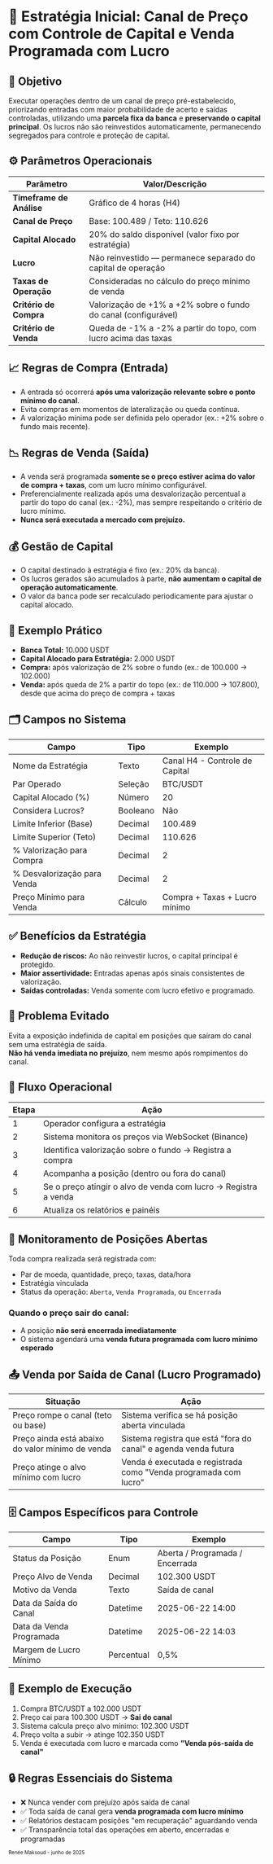 # 📌 Estratégia Inicial: Canal de Preço com Controle de Capital e Venda Programada com Lucro


## 🎯 Objetivo

Executar operações dentro de um canal de preço pré-estabelecido, priorizando entradas com maior probabilidade de acerto e saídas controladas, utilizando uma **parcela fixa da banca** e **preservando o capital principal**. Os lucros não são reinvestidos automaticamente, permanecendo segregados para controle e proteção de capital.


## ⚙️ Parâmetros Operacionais

|Parâmetro|Valor/Descrição|
|---|---|
|**Timeframe de Análise**|Gráfico de 4 horas (H4)|
|**Canal de Preço**|Base: 100.489 / Teto: 110.626|
|**Capital Alocado**|20% do saldo disponível (valor fixo por estratégia)|
|**Lucro**|Não reinvestido — permanece separado do capital de operação|
|**Taxas de Operação**|Consideradas no cálculo do preço mínimo de venda|
|**Critério de Compra**|Valorização de +1% a +2% sobre o fundo do canal (configurável)|
|**Critério de Venda**|Queda de -1% a -2% a partir do topo, com lucro acima das taxas|


## 📈 Regras de Compra (Entrada)

- A entrada só ocorrerá **após uma valorização relevante sobre o ponto mínimo do canal**.
- Evita compras em momentos de lateralização ou queda contínua.
- A valorização mínima pode ser definida pelo operador (ex.: +2% sobre o fundo mais recente).


## 📉 Regras de Venda (Saída)

- A venda será programada **somente se o preço estiver acima do valor de compra + taxas**, com um lucro mínimo configurável.
- Preferencialmente realizada após uma desvalorização percentual a partir do topo do canal (ex.: -2%), mas sempre respeitando o critério de lucro mínimo.
- **Nunca será executada a mercado com prejuízo.**


## 💰 Gestão de Capital

- O capital destinado à estratégia é fixo (ex.: 20% da banca).
- Os lucros gerados são acumulados à parte, **não aumentam o capital de operação automaticamente**.
- O valor da banca pode ser recalculado periodicamente para ajustar o capital alocado.


## 🧠 Exemplo Prático

- **Banca Total:** 10.000 USDT
- **Capital Alocado para Estratégia:** 2.000 USDT
- **Compra:** após valorização de 2% sobre o fundo (ex.: de 100.000 → 102.000)
- **Venda:** após queda de 2% a partir do topo (ex.: de 110.000 → 107.800), desde que acima do preço de compra + taxas


## 🗂️ Campos no Sistema

|Campo|Tipo|Exemplo|
|---|---|---|
|Nome da Estratégia|Texto|Canal H4 - Controle de Capital|
|Par Operado|Seleção|BTC/USDT|
|Capital Alocado (%)|Número|20|
|Considera Lucros?|Booleano|Não|
|Limite Inferior (Base)|Decimal|100.489|
|Limite Superior (Teto)|Decimal|110.626|
|% Valorização para Compra|Decimal|2|
|% Desvalorização para Venda|Decimal|2|
|Preço Mínimo para Venda|Cálculo|Compra + Taxas + Lucro mínimo|


## ✅ Benefícios da Estratégia

- **Redução de riscos:** Ao não reinvestir lucros, o capital principal é protegido.
- **Maior assertividade:** Entradas apenas após sinais consistentes de valorização.
- **Saídas controladas:** Venda somente com lucro efetivo e programado.


## 🚫 Problema Evitado

Evita a exposição indefinida de capital em posições que saíram do canal sem uma estratégia de saída.  
**Não há venda imediata no prejuízo**, nem mesmo após rompimentos do canal.


## 🔁 Fluxo Operacional

| Etapa | Ação                                                            |
| ----- | --------------------------------------------------------------- |
| 1     | Operador configura a estratégia                                 |
| 2     | Sistema monitora os preços via WebSocket (Binance)              |
| 3     | Identifica valorização sobre o fundo → Registra a compra        |
| 4     | Acompanha a posição (dentro ou fora do canal)                   |
| 5     | Se o preço atingir o alvo de venda com lucro → Registra a venda |
| 6     | Atualiza os relatórios e painéis                                |


## 🧩 Monitoramento de Posições Abertas

Toda compra realizada será registrada com:

- Par de moeda, quantidade, preço, taxas, data/hora
- Estratégia vinculada
- Status da operação: `Aberta`, `Venda Programada`, ou `Encerrada`

### Quando o preço sair do canal:

- A posição **não será encerrada imediatamente**
- O sistema agendará uma **venda futura programada com lucro mínimo esperado**


## 📤 Venda por Saída de Canal (Lucro Programado)

|Situação|Ação|
|---|---|
|Preço rompe o canal (teto ou base)|Sistema verifica se há posição aberta vinculada|
|Preço ainda está abaixo do valor mínimo de venda|Sistema registra que está "fora do canal" e agenda venda futura|
|Preço atinge o alvo mínimo com lucro|Venda é executada e registrada como "Venda programada com lucro"|


## 🗄️ Campos Específicos para Controle

|Campo|Tipo|Exemplo|
|---|---|---|
|Status da Posição|Enum|Aberta / Programada / Encerrada|
|Preço Alvo de Venda|Decimal|102.300 USDT|
|Motivo da Venda|Texto|Saída de canal|
|Data da Saída do Canal|Datetime|2025-06-22 14:00|
|Data da Venda Programada|Datetime|2025-06-22 14:03|
|Margem de Lucro Mínimo|Percentual|0,5%|


## 🔄 Exemplo de Execução

1. Compra BTC/USDT a 102.000 USDT
2. Preço cai para 100.300 USDT → **Sai do canal**
3. Sistema calcula preço alvo mínimo: 102.300 USDT
4. Preço volta a subir → atinge 102.350 USDT
5. Venda é executada com lucro e marcada como **"Venda pós-saída de canal"**


## 🔒 Regras Essenciais do Sistema

- ❌ Nunca vender com prejuízo após saída de canal
- ✅ Toda saída de canal gera **venda programada com lucro mínimo**
- ✅ Relatórios destacam posições "em recuperação" aguardando venda
- ✅ Transparência total das operações em aberto, encerradas e programadas



<sup><sub>
Renée Maksoud - junho de 2025
</sub></sup>